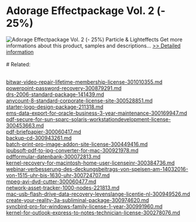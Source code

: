# Adorage Effectpackage Vol. 2 (- 25%)
![Adorage Effectpackage Vol. 2 (- 25%)](https://mycommerce.akamaized.net/api/pimages/P300379977/BIG/300379977.JPG)
Particle & Lighteffects
 Get more informations about this product, samples and descriptions...
[>> Detailed information](https://secure.element5.com/esales/product.html?productid=300379977&affiliateid=200057808)<br/><br/># Related:

<br />[bitwar-video-repair-lifetime-membership-license-301010355.md](https://github.com/downloadplanet/downloadplanet/blob/main/bitwar-video-repair-lifetime-membership-license-301010355.md)<br />[powerpoint-password-recovery-300879291.md](https://github.com/downloadplanet/downloadplanet/blob/main/powerpoint-password-recovery-300879291.md)<br />[drs-2006-standard-package-141439.md](https://github.com/downloadplanet/downloadplanet/blob/main/drs-2006-standard-package-141439.md)<br />[anycount-8-standard-corporate-license-site-300528851.md](https://github.com/downloadplanet/downloadplanet/blob/main/anycount-8-standard-corporate-license-site-300528851.md)<br />[starter-logo-design-package-211318.md](https://github.com/downloadplanet/downloadplanet/blob/main/starter-logo-design-package-211318.md)<br />[ems-data-export-for-oracle-business-3-year-maintenance-300169947.md](https://github.com/downloadplanet/downloadplanet/blob/main/ems-data-export-for-oracle-business-3-year-maintenance-300169947.md)<br />[pdf-secure-for-sun-sparc-solaris-workstationdevelopment-license-300453663.md](https://github.com/downloadplanet/downloadplanet/blob/main/pdf-secure-for-sun-sparc-solaris-workstationdevelopment-license-300453663.md)<br />[pdf-briefpapier-300060417.md](https://github.com/downloadplanet/downloadplanet/blob/main/pdf-briefpapier-300060417.md)<br />[backup-cd-300943261.md](https://github.com/downloadplanet/downloadplanet/blob/main/backup-cd-300943261.md)<br />[batch-print-pro-image-addon-site-license-300449416.md](https://github.com/downloadplanet/downloadplanet/blob/main/batch-print-pro-image-addon-site-license-300449416.md)<br />[ipubsoft-pdf-to-jpg-converter-for-mac-300921978.md](https://github.com/downloadplanet/downloadplanet/blob/main/ipubsoft-pdf-to-jpg-converter-for-mac-300921978.md)<br />[pdfformular-datenbank-300072813.md](https://github.com/downloadplanet/downloadplanet/blob/main/pdfformular-datenbank-300072813.md)<br />[kernel-recovery-for-macintosh-home-user-licenseinr-300384736.md](https://github.com/downloadplanet/downloadplanet/blob/main/kernel-recovery-for-macintosh-home-user-licenseinr-300384736.md)<br />[webinar-verbesserung-des-deckungsbeitrags-von-speisen-am-14032016-von-1515-uhr-bis-1630-uhr-300724707.md](https://github.com/downloadplanet/downloadplanet/blob/main/webinar-verbesserung-des-deckungsbeitrags-von-speisen-am-14032016-von-1515-uhr-bis-1630-uhr-300724707.md)<br />[mpeg-avi-dvd-cutter-300060477.md](https://github.com/downloadplanet/downloadplanet/blob/main/mpeg-avi-dvd-cutter-300060477.md)<br />[network-asset-tracker-1000-nodes-221813.md](https://github.com/downloadplanet/downloadplanet/blob/main/network-asset-tracker-1000-nodes-221813.md)<br />[mac-usb-flash-drive-data-recovery-levenslange-licentie-nl-300949526.md](https://github.com/downloadplanet/downloadplanet/blob/main/mac-usb-flash-drive-data-recovery-levenslange-licentie-nl-300949526.md)<br />[create-your-reality-3a-subliminal-package-300974620.md](https://github.com/downloadplanet/downloadplanet/blob/main/create-your-reality-3a-subliminal-package-300974620.md)<br />[syncbird-pro-for-windows-family-license-1-year-300991960.md](https://github.com/downloadplanet/downloadplanet/blob/main/syncbird-pro-for-windows-family-license-1-year-300991960.md)<br />[kernel-for-outlook-express-to-notes-technician-license-300278076.md](https://github.com/downloadplanet/downloadplanet/blob/main/kernel-for-outlook-express-to-notes-technician-license-300278076.md)
